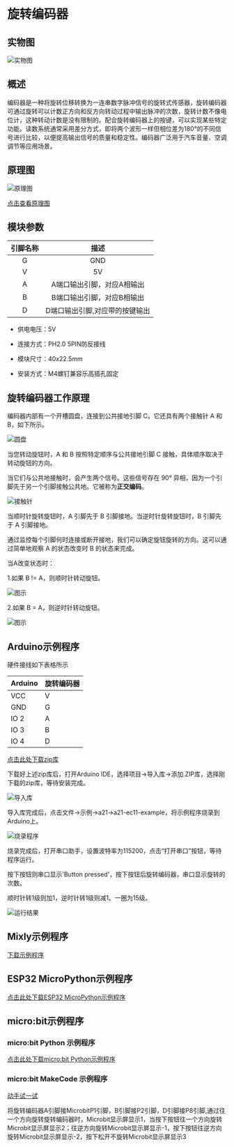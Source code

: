 # 旋转编码器

## 实物图

![实物图](picture/rotary_encoder_module_assembly.png)

## 概述

  编码器是一种将旋转位移转换为一连串数字脉冲信号的旋转式传感器，旋转编码器可通过旋转可以计数正方向和反方向转动过程中输出脉冲的次数，旋转计数不像电位计，这种转动计数是没有限制的。配合旋转编码器上的按键，可以实现某些特定功能。读数系统通常采用差分方式，即将两个波形一样但相位差为180°的不同信号进行比较，以便提高输出信号的质量和稳定性。编码器广泛用于汽车音量、空调调节等应用场景。

## 原理图

![原理图](picture/rotary_encoder_module_schematic.png)

[点击查看原理图](zh-cn/ph2.0_sensors/base_input_module/rotary_encoder_module/rotary_encoder_module_schematic.pdf ':ignore')

## 模块参数

| 引脚名称 |              描述              |
| :------: | :----------------------------: |
|    G     |              GND               |
|    V     |               5V               |
|    A     |   A端口输出引脚，对应A相输出   |
|    B     |   B端口输出引脚，对应B相输出   |
|    D     | D端口输出引脚,对应带的按键输出 |

- 供电电压：5V

- 连接方式：PH2.0 5PIN防反接线

- 模块尺寸：40x22.5mm

- 安装方式：M4螺钉兼容乐高插孔固定

## 旋转编码器工作原理

编码器内部有一个开槽圆盘，连接到公共接地引脚 C。它还具有两个接触针 A 和 B，如下所示。

![圆盘](picture/2.png)

当您转动旋钮时，A 和 B 按照特定顺序与公共接地引脚 C 接触，具体顺序取决于转动旋钮的方向。

当它们与公共地接触时，会产生两个信号。这些信号存在 90° 异相，因为一个引脚先于另一个引脚接触公共地。它被称为**正交编码**。

![接触针](picture/3.gif)

当顺时针旋转旋钮时，A 引脚先于 B 引脚接地。当逆时针旋转旋钮时，B 引脚先于 A 引脚接地。

通过监控每个引脚何时连接或断开接地，我们可以确定旋钮旋转的方向。这可以通过简单地观察 A 的状态改变时 B 的状态来完成。

当A改变状态时：

1.如果 B != A，则顺时针转动旋钮。

![图示](picture/4.png)

2.如果 B = A，则逆时针转动旋钮。

![图示](picture/5.png)

## Arduino示例程序

硬件接线如下表格所示

| Arduino | 旋转编码器 |
| ------- | ---------- |
| VCC     | V          |
| GND     | G          |
| IO 2    | A          |
| IO 3    | B          |
| IO 4    | D          |

[点击此处下载zip库](zh-cn/ph2.0_sensors/base_input_module/rotary_encoder_module/a21-master.zip ':ignore')

下载好上述zip库后，打开Arduino IDE，选择项目->导入库->添加.ZIP库，选择刚下载的zip库，等待安装完成。

![导入库](picture/01.jpg)

导入库完成后，点击文件->示例->a21->a21-ec11-example，将示例程序烧录到Arduino上。

![烧录程序](picture/02.jpg)

烧录完成后，打开串口助手，设置波特率为115200，点击“打开串口”按钮，等待程序运行。

按下按钮则串口显示'Button pressed'，按下按钮后旋转编码器，串口显示旋转的次数。

顺时针转1级则加1，逆时针转1级则减1。一圈为15级。

![运行结果](picture/uart.jpg)

## Mixly示例程序

[下载示例程序](zh-cn/ph2.0_sensors/base_input_module/rotary_encoder_module/rotary_encoder_Mixly_demo.zip ':ignore')

## ESP32 MicroPython示例程序

[点击此处下载ESP32 MicroPython示例程序](zh-cn/ph2.0_sensors/base_input_module/rotary_encoder_module/ec11_esp32_micropython.zip ':ignore')

## micro:bit示例程序

### micro:bit Python 示例程序

[点击此处下载micro:bit Python示例程序](zh-cn/ph2.0_sensors/base_input_module/rotary_encoder_module/ec11_microbit_micropython.zip ':ignore')

### micro:bit MakeCode 示例程序

<a href="https://makecode.microbit.org/_Aspg3ah3sXL0" target="_blank">动手试一试</a>

将旋转编码器A引脚接MicrobitP1引脚，B引脚接P2引脚，D引脚接P8引脚,通过往一个方向旋转旋转编码器时，Microbit显示屏显示1，当按下按钮往一个方向旋转Microbit显示屏显示2；往逆方向旋转Microbit显示屏显示-1，按下按钮往逆方向旋转Microbit显示屏显示-2，按下松开不旋转Microbit显示屏显示3

